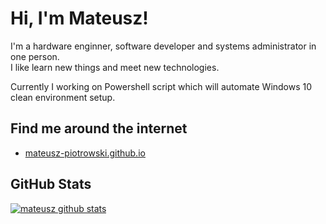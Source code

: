 # Hi, I'm Mateusz!

I'm a hardware enginner, software developer and systems administrator in one person.\
I like learn new things and meet new technologies.

Currently I working on Powershell script which will automate Windows 10 clean environment setup.


## Find me around the internet

- <a href="https://mateusz-piotrowski.github.io/"> mateusz-piotrowski.github.io </a>


## GitHub Stats

[![mateusz github stats](https://github-readme-stats.vercel.app/api?username=mateusz-piotrowski&count_private=true&show_icons=true)](https://github.com/anuraghazra/github-readme-stats)